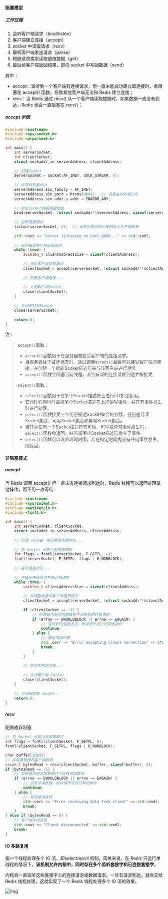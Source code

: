 #### 阻塞模型

##### 工作过程

1. 监听客户端请求（bind/listen）
2. 客户端建立连接（accept）
3.  socket 中读取请求（recv）
4. 解析客户端发送请求（parse）
5. 根据请求类型读取键值数据（get）
6. 最后给客户端返回结果，即向 socket 中写回数据（send）

其中：

- accept：监听到一个客户端有连接请求，但一直未能成功建立起连接时，会阻塞在 accept() 函数，导致其他客户端无法和 Redis 建立连接；
- recv：当 Redis 通过 recv() 从一个客户端读取数据时，如果数据一直没有到达，Redis 也会一直阻塞在 recv()；



##### accept 示例

```cpp
#include <iostream>
#include <sys/socket.h>
#include <arpa/inet.h>

int main() {
    int serverSocket;
    int clientSocket;
    struct sockaddr_in serverAddress, clientAddress;
    
    // 创建Socket
    serverSocket = socket(AF_INET, SOCK_STREAM, 0);
    
    // 设置服务器地址
    serverAddress.sin_family = AF_INET;
    serverAddress.sin_port = htons(8080);  // 设置监听的端口号
    serverAddress.sin_addr.s_addr = INADDR_ANY;
    
    // 绑定Socket到服务器地址
    bind(serverSocket, (struct sockaddr*)&serverAddress, sizeof(serverAddress));
    
    // 监听连接请求
    listen(serverSocket, 5);  // 设置允许同时连接的最大客户端数量
    
    std::cout << "Server listening on port 8080..." << std::endl;
    
    // 循环接受客户端连接请求
    while (true) {
        socklen_t clientAddressSize = sizeof(clientAddress);
        
        // 接受客户端连接请求
        clientSocket = accept(serverSocket, (struct sockaddr*)&clientAddress, &clientAddressSize);
        
        // 处理客户端连接...
        
        // 关闭客户端Socket
        close(clientSocket);
    }
    
    // 关闭服务器Socket
    close(serverSocket);
    
    return 0;
}
```

注：

> `accept()`函数：
>
> - `accept()`函数用于在服务器端接受客户端的连接请求。
> - 当服务器处于监听状态时，通过调用`accept()`函数可以接受客户端的连接，并创建一个新的Socket描述符来与该客户端进行通信。
> - `accept()`函数会阻塞当前线程，直到有新的连接请求到达并被接受;
>
> 
>
> `select()`函数：
>
> - `select()`函数用于在多个Socket描述符上进行I/O多路复用。
> - 它允许程序同时监视多个Socket描述符上的读写事件，并在有事件发生时进行处理。
> - `select()`函数接受三个用于描述Socket集合的参数，分别是可读Socket集合、可写Socket集合和异常Socket集合。
> - 当其中任何一个Socket描述符有可读、可写或异常事件发生时，`select()`函数会返回，并告知哪些Socket描述符发生了事件。
> - `select()`函数可以设置超时时间，若在指定时间内没有任何事件发生，则返回。





#### 非阻塞模式

##### accept

当 Redis 调用 accept() 但一直未有连接请求到达时，Redis 线程可以返回处理其他操作，而不用一直等待

```cpp
#include <iostream>
#include <sys/socket.h>
#include <netinet/in.h>
#include <fcntl.h>

int main() {
    int serverSocket, clientSocket;
    struct sockaddr_in serverAddress, clientAddress;
    
    // 创建 Socket 并设置服务器地址...
    
    // 将 Socket 设置为非阻塞模式
    int flags = fcntl(serverSocket, F_GETFL, 0);
    fcntl(serverSocket, F_SETFL, flags | O_NONBLOCK);
    
    // 监听连接请求...
    
    // 在循环中接受客户端连接请求
    while (true) {
        socklen_t clientAddressSize = sizeof(clientAddress);
        
        // 非阻塞地接受客户端连接请求
        clientSocket = accept(serverSocket, (struct sockaddr*)&clientAddress, &clientAddressSize);
        
        if (clientSocket == -1) {
            // 检查是否是非阻塞模式下没有新的连接请求
            if (errno == EWOULDBLOCK || errno == EAGAIN) {
                // 没有新的连接请求，继续循环或进行其他操作
                continue;
            } else {
                // 其他错误处理
                std::cerr << "Error accepting client connection" << std::endl;
                break;
            }
        }
        
        // 处理客户端连接...
        
        // 关闭客户端 Socket
        close(clientSocket);
    }
    
    // 关闭服务器 Socket..
    return 0;
}
```



##### recv

配置成非阻塞

```cpp
// 将 Socket 设置为非阻塞模式
int flags = fcntl(clientSocket, F_GETFL, 0);
fcntl(clientSocket, F_SETFL, flags | O_NONBLOCK);

char buffer[1024];
// 非阻塞地接收客户端数据
ssize_t bytesRead = recv(clientSocket, buffer, sizeof(buffer), 0);
if (bytesRead == -1) {
    // 检查是否是非阻塞模式下没有可读数据
    if (errno == EWOULDBLOCK || errno == EAGAIN) {
        // 没有可读数据，继续循环或进行其他操作
        continue;
    } else {
        // 其他错误处理
        std::cerr << "Error receiving data from client" << std::endl;
        break;
    }
} else if (bytesRead == 0) {
    // 客户端关闭连接
    std::cout << "Client disconnected" << std::endl;
    break;
}
```



#### IO 多路复用

指一个线程处理多个 IO 流，即select/epoll 机制。简单来说，在 Redis 只运行单线程的情况下，**该机制允许内核中，同时存在多个监听套接字和已连接套接字**。

内核会一直监听这些套接字上的连接请求或数据请求。一旦有请求到达，就会交给 Redis 线程处理，这就实现了一个 Redis 线程处理多个 IO 流的效果。

![img](https://static001.geekbang.org/resource/image/00/ea/00ff790d4f6225aaeeebba34a71d8bea.jpg)

